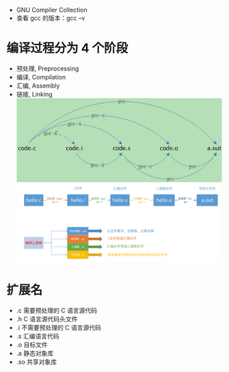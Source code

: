 - GNU Compiler Collection
- 查看 gcc 的版本：gcc –v

# 编译过程分为 4 个阶段
- 预处理, Preprocessing
- 编译, Compilation
- 汇编, Assembly
- 链接, Linking
![](../photo/Pasted%20image%2020230519113112.png)
![](../photo/Pasted%20image%2020230519121321.png)

# 扩展名

- .c    需要预处理的 C 语言源代码
- .h    C 语言源代码头文件
- .i    不需要预处理的 C 语言源代码
- .s    汇编语言代码
- .o    目标文件
- .a    静态对象库
- .so   共享对象库
